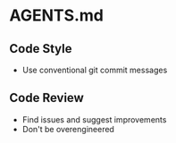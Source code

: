 # AGENTS.md

## Code Style
- Use conventional git commit messages

## Code Review
- Find issues and suggest improvements
- Don't be overengineered
